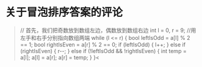 # 关于冒泡排序答案的评论
>// 首先，我们把奇数放到数组左边，偶数放到数组右边
      int l = 0, r = 9; //用左手和右手分别指向数组两端
      while (l <= r) {
        bool leftIsOdd = a[l] % 2 == 1;
        bool rightIsEven = a[r] % 2 == 0;
        if (leftIsOdd) {
          l++;
        } else if (rightIsEven) {
          r--;
        } else if (!leftIsOdd && !rightIsEven) {
          int temp = a[l];
          a[l] = a[r];
          a[r] = temp;
        }
      }<
